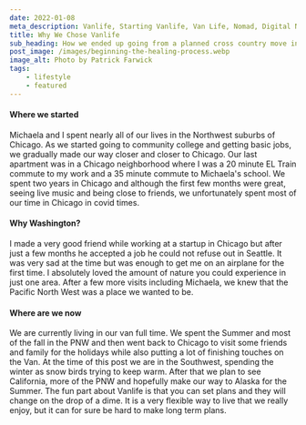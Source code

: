 ```yaml
---
date: 2022-01-08   
meta_description: Vanlife, Starting Vanlife, Van Life, Nomad, Digital Nomad
title: Why We Chose Vanlife
sub_heading: How we ended up going from a planned cross country move into permanent purgatory
post_image: /images/beginning-the-healing-process.webp
image_alt: Photo by Patrick Farwick
tags:
    - lifestyle
    - featured
---
```


#### Where we started

Michaela and I spent nearly all of our lives in the Northwest suburbs of Chicago. As we started going to community college and getting basic jobs, we gradually made our way closer and closer to Chicago. Our last apartment was in a Chicago neighborhood where I was a 20 minute EL Train commute to my work and a 35 minute commute to Michaela's school. We spent two years in Chicago and although the first few months were great, seeing live music and being close to friends, we unfortunately spent most of our time in Chicago in covid times.  

#### Why Washington?
I made a very good friend while working at a startup in Chicago but after just a few months he accepted a job he could not refuse out in Seattle. It was very sad at the time but was enough to get me on an airplane for the first time. I absolutely loved the amount of nature you could experience in just one area. After a few more visits including Michaela, we knew that the Pacific North West was a place we wanted to be. 

#### Where are we now
We are currently living in our van full time. We spent the Summer and most of the fall in the PNW and then went back to Chicago to visit some friends and family for the holidays while also putting a lot of finishing touches on the Van. At the time of this post we are in the Southwest, spending the winter as snow birds trying to keep warm. After that we plan to see California, more of the PNW and hopefully make our way to Alaska for the Summer. The fun part about Vanlife is that you can set plans and they will change on the drop of a dime. It is a very flexible way to live that we really enjoy, but it can for sure be hard to make long term plans. 
